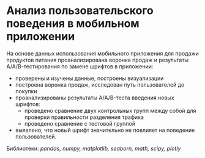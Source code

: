 # Анализ пользовательского поведения в мобильном приложении

На основе данных использования мобильного приложения для продажи продуктов питания проанализирована воронка продаж и результаты A/A/B-тестирования по замене шрифтов в приложении:
- проверены и изучены данные, построены визуализации
- построена воронка продаж, исследован путь пользователей до покупки
- проанализированы результаты A/A/B-теста введения новых шрифтов:
  - проведено сравнение двух контрольных групп между собой для проверки правильности разделения трафика
  - проведено сравнение с тестовой группой
- выявлено, что новый шрифт значительно не повлияет на поведение пользователей.


Библиотеки: *pandas, numpy, matplotlib, seaborn, math, scipy, plotly*
